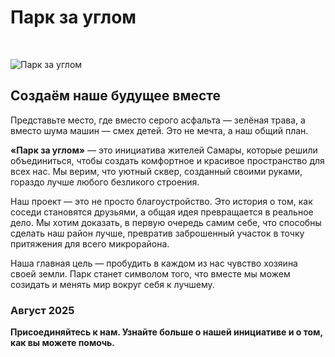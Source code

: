 # Парк за углом

<br>

![Парк за углом](/prkx-ban-cmprsd.jpg)

## Создаём наше будущее вместе

Представьте место, где вместо серого асфальта — зелёная трава, а вместо шума машин — смех детей. Это не мечта, а наш общий план.

**«Парк за углом»** — это инициатива жителей Самары, которые решили объединиться, чтобы создать комфортное и красивое пространство для всех нас. Мы верим, что уютный сквер, созданный своими руками, гораздо лучше любого безликого строения.

Наш проект — это не просто благоустройство. Это история о том, как соседи становятся друзьями, а общая идея превращается в реальное дело. Мы хотим доказать, в первую очередь самим себе, что способны сделать наш район лучше, превратив заброшенный участок в точку притяжения для всего микрорайона.

Наша главная цель — пробудить в каждом из нас чувство хозяина своей земли. Парк станет символом того, что вместе мы можем созидать и менять мир вокруг себя к лучшему.

### Август 2025
**Присоединяйтесь к нам. Узнайте больше о нашей инициативе и о том, как вы можете помочь.**
